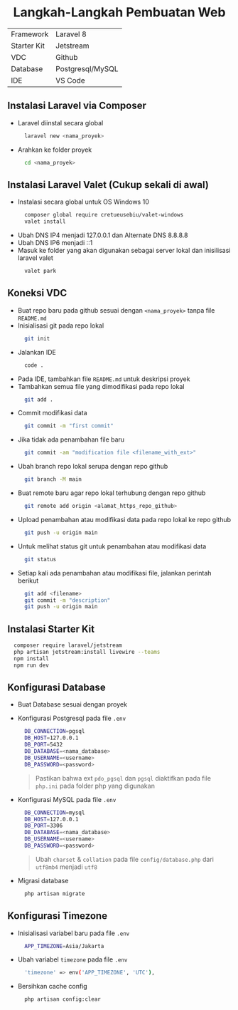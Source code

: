<h1 align="center">
Langkah-Langkah Pembuatan Web
</h1>

<table align="center">
  <tr>
    <td>Framework</td>
    <td>Laravel 8</td>
  </tr>
  <tr>
    <td>Starter Kit</td>
    <td>Jetstream</td>
  </tr>
  <tr>
    <td>VDC</td>
    <td>Github</td>
  </tr>
  <tr>
    <td>Database</td>
    <td>Postgresql/MySQL</td>
  </tr>
  <tr>
    <td>IDE</td>
    <td>VS Code</td>
  </tr>
</table>

## Instalasi Laravel via Composer

- Laravel diinstal secara global
  ```bash
    laravel new <nama_proyek>
  ```
- Arahkan ke folder proyek
  ```bash
    cd <nama_proyek>
  ```

## Instalasi Laravel Valet (Cukup sekali di awal)

- Instalasi secara global untuk OS Windows 10
  ```bash
    composer global require cretueusebiu/valet-windows
    valet install
  ```
- Ubah DNS IP4 menjadi 127.0.0.1 dan Alternate DNS 8.8.8.8
- Ubah DNS IP6 menjadi ::1
- Masuk ke folder yang akan digunakan sebagai server lokal dan inisilisasi laravel valet
  ```bash
    valet park
  ```

## Koneksi VDC

- Buat repo baru pada github sesuai dengan `<nama_proyek>` tanpa file `README.md`
- Inisialisasi git pada repo lokal
  ```bash
    git init
  ```
- Jalankan IDE
  ```bash
    code .
  ```
- Pada IDE, tambahkan file `README.md` untuk deskripsi proyek
- Tambahkan semua file yang dimodifikasi pada repo lokal
  ```bash
    git add .
  ```
- Commit modifikasi data
  ```bash
    git commit -m "first commit"
  ```
- Jika tidak ada penambahan file baru
  ```bash
    git commit -am "modification file <filename_with_ext>"
  ```
- Ubah branch repo lokal serupa dengan repo github
  ```bash
    git branch -M main
  ```
- Buat remote baru agar repo lokal terhubung dengan repo github
  ```bash
    git remote add origin <alamat_https_repo_github>
  ```
- Upload penambahan atau modifikasi data pada repo lokal ke repo github
  ```bash
    git push -u origin main
  ```
- Untuk melihat status git untuk penambahan atau modifikasi data
  ```bash
    git status
  ```
- Setiap kali ada penambahan atau modifikasi file, jalankan perintah berikut
  ```bash
    git add <filename>
    git commit -m "description"
    git push -u origin main
  ```

## Instalasi Starter Kit

```bash
  composer require laravel/jetstream
  php artisan jetstream:install livewire --teams
  npm install
  npm run dev
```

## Konfigurasi Database

- Buat Database sesuai dengan proyek
- Konfigurasi Postgresql pada file `.env`

  ```bash
    DB_CONNECTION=pgsql
    DB_HOST=127.0.0.1
    DB_PORT=5432
    DB_DATABASE=<nama_database>
    DB_USERNAME=<username>
    DB_PASSWORD=<password>
  ```

  > Pastikan bahwa ext `pdo_pgsql` dan `pgsql` diaktifkan pada file `php.ini` pada folder php yang digunakan

- Konfigurasi MySQL pada file `.env`

  ```bash
    DB_CONNECTION=mysql
    DB_HOST=127.0.0.1
    DB_PORT=3306
    DB_DATABASE=<nama_database>
    DB_USERNAME=<username>
    DB_PASSWORD=<password>
  ```

  > Ubah `charset` & `collation` pada file `config/database.php` dari `utf8mb4` menjadi `utf8`

- Migrasi database
  ```bash
    php artisan migrate
  ```

## Konfigurasi Timezone

- Inisialisasi variabel baru pada file `.env`
  ```bash
    APP_TIMEZONE=Asia/Jakarta
  ```
- Ubah variabel `timezone` pada file `.env`
  ```bash
    'timezone' => env('APP_TIMEZONE', 'UTC'),
  ```
- Bersihkan cache config
  ```bash
    php artisan config:clear
  ```

